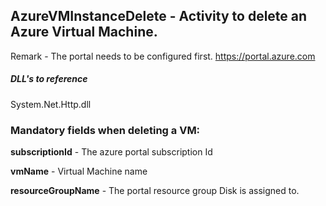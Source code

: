 ## AzureVMInstanceDelete - Activity to delete an Azure Virtual Machine.

Remark - The portal needs to be configured first. https://portal.azure.com

##### DLL's to reference
System.Net.Http.dll


### Mandatory fields when deleting a VM:

**subscriptionId**		- The azure portal subscription Id

**vmName**				- Virtual Machine name

**resourceGroupName**   - The portal resource group Disk is assigned to.